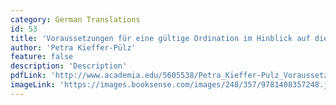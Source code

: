 ```yaml
---
category: German Translations
id: 53
title: 'Voraussetzungen für eine gültige Ordination im Hinblick auf die Einführung einer Bhikhuni-Ordination in der Mulasarvastivada-Tradition'
author: 'Petra Kieffer-Pülz'
feature: false
description: 'Description'
pdfLink: 'http://www.academia.edu/5605538/Petra_Kieffer-Pulz_Voraussetzungen_fur_eine_gultige_Ordination_im_Hinblick_auf_die_Einfuhrung_einer_Bhik_u_i-Ordination_in_der_Mulasarvastivada-Tradition_'
imageLink: 'https://images.booksense.com/images/248/357/9781408357248.jpg'
---
```

